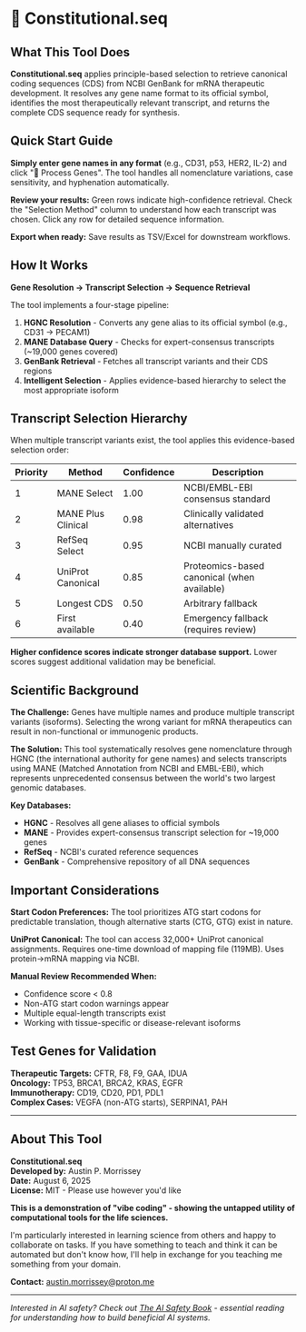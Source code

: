 # 🧬 Constitutional.seq

## What This Tool Does

**Constitutional.seq** applies principle-based selection to retrieve canonical coding sequences (CDS) from NCBI GenBank for mRNA therapeutic development. It resolves any gene name format to its official symbol, identifies the most therapeutically relevant transcript, and returns the complete CDS sequence ready for synthesis.

## Quick Start Guide

**Simply enter gene names in any format** (e.g., CD31, p53, HER2, IL-2) and click "🧬 Process Genes". The tool handles all nomenclature variations, case sensitivity, and hyphenation automatically.

**Review your results:** Green rows indicate high-confidence retrieval. Check the "Selection Method" column to understand how each transcript was chosen. Click any row for detailed sequence information.

**Export when ready:** Save results as TSV/Excel for downstream workflows.

## How It Works

**Gene Resolution → Transcript Selection → Sequence Retrieval**

The tool implements a four-stage pipeline:

1. **HGNC Resolution** - Converts any gene alias to its official symbol (e.g., CD31 → PECAM1)
2. **MANE Database Query** - Checks for expert-consensus transcripts (~19,000 genes covered)  
3. **GenBank Retrieval** - Fetches all transcript variants and their CDS regions
4. **Intelligent Selection** - Applies evidence-based hierarchy to select the most appropriate isoform

## Transcript Selection Hierarchy

When multiple transcript variants exist, the tool applies this evidence-based selection order:

| Priority | Method | Confidence | Description |
|----------|--------|------------|-------------|
| 1 | MANE Select | 1.00 | NCBI/EMBL-EBI consensus standard |
| 2 | MANE Plus Clinical | 0.98 | Clinically validated alternatives |
| 3 | RefSeq Select | 0.95 | NCBI manually curated |
| 4 | UniProt Canonical | 0.85 | Proteomics-based canonical (when available) |
| 5 | Longest CDS | 0.50 | Arbitrary fallback |
| 6 | First available | 0.40 | Emergency fallback (requires review) |

**Higher confidence scores indicate stronger database support.** Lower scores suggest additional validation may be beneficial.

## Scientific Background

**The Challenge:** Genes have multiple names and produce multiple transcript variants (isoforms). Selecting the wrong variant for mRNA therapeutics can result in non-functional or immunogenic products.

**The Solution:** This tool systematically resolves gene nomenclature through HGNC (the international authority for gene names) and selects transcripts using MANE (Matched Annotation from NCBI and EMBL-EBI), which represents unprecedented consensus between the world's two largest genomic databases.

**Key Databases:**
- **HGNC** - Resolves all gene aliases to official symbols
- **MANE** - Provides expert-consensus transcript selection for ~19,000 genes
- **RefSeq** - NCBI's curated reference sequences
- **GenBank** - Comprehensive repository of all DNA sequences

## Important Considerations

**Start Codon Preferences:** The tool prioritizes ATG start codons for predictable translation, though alternative starts (CTG, GTG) exist in nature.

**UniProt Canonical:** The tool can access 32,000+ UniProt canonical assignments. Requires one-time download of mapping file (119MB). Uses protein→mRNA mapping via NCBI.

**Manual Review Recommended When:**
- Confidence score < 0.8
- Non-ATG start codon warnings appear
- Multiple equal-length transcripts exist
- Working with tissue-specific or disease-relevant isoforms

## Test Genes for Validation

**Therapeutic Targets:** CFTR, F8, F9, GAA, IDUA  
**Oncology:** TP53, BRCA1, BRCA2, KRAS, EGFR  
**Immunotherapy:** CD19, CD20, PD1, PDL1  
**Complex Cases:** VEGFA (non-ATG starts), SERPINA1, PAH

---

## About This Tool

**Constitutional.seq**  
**Developed by:** Austin P. Morrissey  
**Date:** August 6, 2025  
**License:** MIT - Please use however you'd like

**This is a demonstration of "vibe coding" - showing the untapped utility of computational tools for the life sciences.**

I'm particularly interested in learning science from others and happy to collaborate on tasks. If you have something to teach and think it can be automated but don't know how, I'll help in exchange for you teaching me something from your domain.

**Contact:** austin.morrissey@proton.me

---

*Interested in AI safety? Check out [The AI Safety Book](https://www.aisafetybook.com/) - essential reading for understanding how to build beneficial AI systems.*
